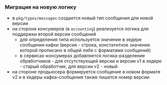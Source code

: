 ### Миграция на новую логику
- в `pkg/types/messages` создается новый тип сообщения для новой версии
- на стороне консумеров (в `accounting`) реализуется логика для поддержки второй версии сообщений
  - для определения типа используется значение в хедере сообщения кафки (версия - строка, констатнтное значение которой прописано в общей либе с форматами сообщений)
  - в сервисах-консумерах добавляется логика-разделение обработчиков - для отсутствующей версии и версии v1 в хедере - старый обработчик, для версии v2 - новый
- на стороне продьюсера формируется сообщение в новом формате v2 и в хедеры кафка-сообщения также пишется номер версии